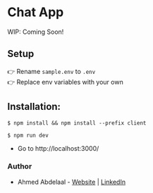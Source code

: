 # Chat App

WIP: Coming Soon!

## Setup

👉 Rename `sample.env` to `.env`  
👉 Replace env variables with your own

## Installation:

```shell
$ npm install && npm install --prefix client
```

```shell
$ npm run dev
```

- Go to http://localhost:3000/

### Author

- Ahmed Abdelaal - [Website](https://aa-dev.io/) | [LinkedIn](https://www.linkedin.com/in/ahmed-abdelaal-b0b26366/)

